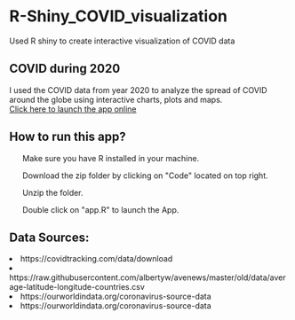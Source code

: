 # R-Shiny_COVID_visualization
Used R shiny to create interactive visualization of COVID data

<h2> COVID during 2020</h2>
I used the COVID data from year 2020 to analyze the spread of COVID around the globe using interactive charts, plots and maps. </br>
 <a href="https://dsba-apps.shinyapps.io/FinalProject/"> Click here to launch the app online </a>

<h2> How to run this app? </h2>
<ol> Make sure you have R installed in your machine.</ol>
<ol> Download the zip folder by clicking on "Code" located on top right.  </ol>
<ol> Unzip the folder. </ol>
<ol> Double click on "app.R" to launch the App. </ol>


<h2> Data Sources: </h2>
<li>  https://covidtracking.com/data/download </li>
<li> https://raw.githubusercontent.com/albertyw/avenews/master/old/data/average-latitude-longitude-countries.csv </li>
<li> https://ourworldindata.org/coronavirus-source-data </li>
<li> https://ourworldindata.org/coronavirus-source-data </li>

